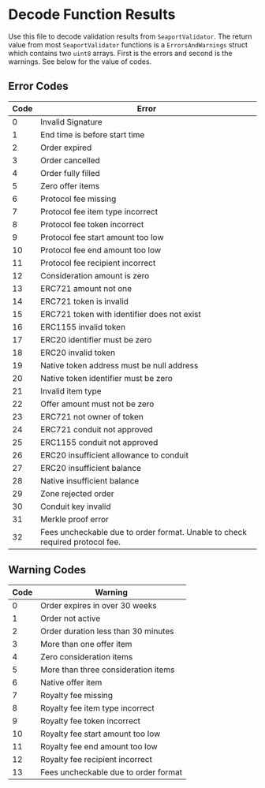 # Decode Function Results
Use this file to decode validation results from `SeaportValidator`. The return value from most `SeaportValidator` functions is a `ErrorsAndWarnings` struct which contains two `uint8` arrays. First is the errors and second is the warnings. See below for the value of codes.

## Error Codes
| Code | Error |
| - | ----------- |
| 0 | Invalid Signature |
| 1 | End time is before start time |
| 2 | Order expired |
| 3 | Order cancelled |
| 4 | Order fully filled |
| 5 | Zero offer items |
| 6 | Protocol fee missing |
| 7 | Protocol fee item type incorrect |
| 8 | Protocol fee token incorrect |
| 9 | Protocol fee start amount too low |
| 10 | Protocol fee end amount too low |
| 11 | Protocol fee recipient incorrect |
| 12 | Consideration amount is zero |
| 13 | ERC721 amount not one |
| 14 | ERC721 token is invalid |
| 15 | ERC721 token with identifier does not exist |
| 16 | ERC1155 invalid token |
| 17 | ERC20 identifier must be zero |
| 18 | ERC20 invalid token |
| 19 | Native token address must be null address |
| 20 | Native token identifier must be zero |
| 21 | Invalid item type |
| 22 | Offer amount must not be zero |
| 23 | ERC721 not owner of token |
| 24 | ERC721 conduit not approved |
| 25 | ERC1155 conduit not approved |
| 26 | ERC20 insufficient allowance to conduit |
| 27 | ERC20 insufficient balance |
| 28 | Native insufficient balance |
| 29 | Zone rejected order |
| 30 | Conduit key invalid |
| 31 | Merkle proof error |
| 32 | Fees uncheckable due to order format. Unable to check required protocol fee. |

## Warning Codes
| Code | Warning |
| - | ----------- |
| 0 | Order expires in over 30 weeks |
| 1 | Order not active |
| 2 | Order duration less than 30 minutes |
| 3 | More than one offer item |
| 4 | Zero consideration items |
| 5 | More than three consideration items |
| 6 | Native offer item |
| 7 | Royalty fee missing |
| 8 | Royalty fee item type incorrect |
| 9 | Royalty fee token incorrect |
| 10 | Royalty fee start amount too low |
| 11 | Royalty fee end amount too low |
| 12 | Royalty fee recipient incorrect |
| 13 | Fees uncheckable due to order format |